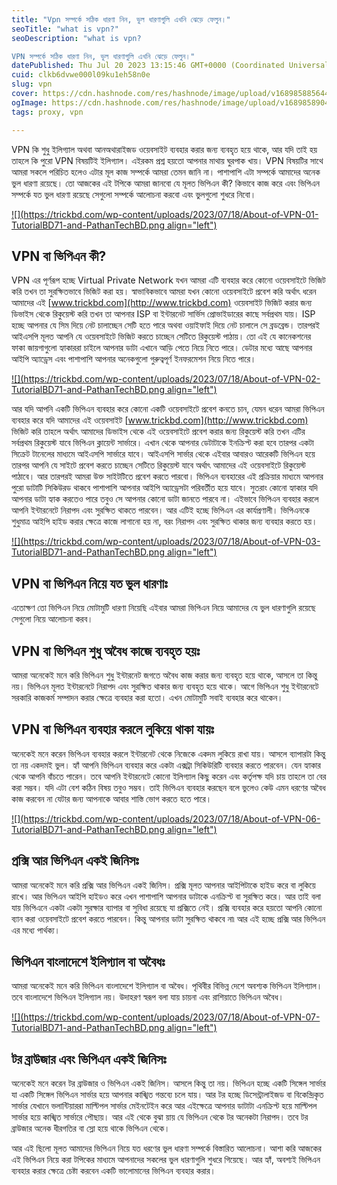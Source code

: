 ```yaml
---
title: "Vpn সম্পর্কে সঠিক ধারণা নিন, ভুল ধারণাগুলি এখনি ঝেড়ে ফেলুন।"
seoTitle: "what is vpn?"
seoDescription: "what is vpn?

VPN সম্পর্কে সঠিক ধারণা নিন, ভুল ধারণাগুলি এখনি ঝেড়ে ফেলুন।"
datePublished: Thu Jul 20 2023 13:15:46 GMT+0000 (Coordinated Universal Time)
cuid: clkb6dvwe000l09ku1eh58n0e
slug: vpn
cover: https://cdn.hashnode.com/res/hashnode/image/upload/v1689858856448/d4a7ba8b-68bc-4a64-a066-ac1b565252f3.jpeg
ogImage: https://cdn.hashnode.com/res/hashnode/image/upload/v1689858904365/f1071599-6c4f-42ee-9399-6114807f3871.jpeg
tags: proxy, vpn

---
```


VPN কি শুধু ইলিগ্যাল অথবা আনঅথারাইজড ওয়েবসাইট ব্যবহার করার জন্য ব্যবহৃত হয়ে থাকে, আর যদি তাই হয় তাহলে কি পুরো VPN বিষয়টিই ইলিগ্যাল। এইরকম প্রশ্ন হয়তো আপনার মাথায় ঘুরপাক খায়। VPN বিষয়টির সাথে আমরা সকলে পরিচিত হলেও এটার মূল কাজ সম্পর্কে আমরা তেমন জানি না। পাশাপাশি এটা সম্পর্কে আমাদের অনেক ভুল ধারণা রয়েছে। তো আজকের এই টপিকে আমরা জানবো যে মূলত ভিপিএন কী? কিভাবে কাজ করে এবং ভিপিএন সম্পর্কে যত ভুল ধারণা রয়েছে সেগুলো সম্পর্কে আলোচনা করবো এবং ভুলগুলো শুধরে নিবো।

[![](https://trickbd.com/wp-content/uploads/2023/07/18/About-of-VPN-01-TutorialBD71-and-PathanTechBD.png align="left")](https://trickbd.com/wp-content/uploads/2023/07/18/About-of-VPN-01-TutorialBD71-and-PathanTechBD.png)

## **VPN বা ভিপিএন কী?**

VPN এর পূর্ণরূপ হচ্ছে Virtual Private Network যখন আমরা এটি ব্যবহার করে কোনো ওয়েবসাইটে ভিজিট করি তখন তা সুরক্ষিতভাবে ভিজিট করা হয়। স্বাভাবিকভাবে আমরা যখন কোনো ওয়েবসাইটে প্রবেশ করি অর্থাৎ ধরেন আমাদের এই [www.trickbd.com](http://www.trickbd.com) ওয়েবসাইট ভিজিট করার জন্য ডিভাইস থেকে রিকুয়েস্ট করি তখন তা আপনার ISP বা ইন্টারনেট সার্ভিস প্রোভাইডারের কাছে সর্বপ্রথম যায়। ISP হচ্ছে আপনার যে সিম দিয়ে নেট চালাচ্ছেন সেটি হতে পারে অথবা ওয়াইফাই দিয়ে নেট চালালে সে ব্রডব্রেন্ড। তারপরই আইএসপি মূলত আপনি যে ওয়েবসাইটে ভিজিট করতে চাচ্ছেন সেটিতে রিকুয়েস্ট পাঠায়। তো এই যে কানেকশনের ফাকা জায়গাগুলো হ্যাকাররা চাইলে আপনার ডাটা এখানে আড়ি পেতে নিয়ে নিতে পারে। ডেটার মধ্যে আছে আপনার আইপি অ্যাড্রেস এবং পাশাপাশি আপনার অনেকগুলো গুরুত্বপূর্ণ ইনফরমেশন নিয়ে নিতে পারে।

[![](https://trickbd.com/wp-content/uploads/2023/07/18/About-of-VPN-02-TutorialBD71-and-PathanTechBD.png align="left")](https://trickbd.com/wp-content/uploads/2023/07/18/About-of-VPN-02-TutorialBD71-and-PathanTechBD.png)

আর যদি আপনি একটি ভিপিএন ব্যবহার করে কোনো একটি ওয়েবসাইটে প্রবেশ কনতে চান, যেমন ধরেন আমরা ভিপিএন ব্যবহার করে যদি আমাদের এই ওয়েবসাইট [www.trickbd.com](http://www.trickbd.com) ভিজিট করি তাহলে অর্থাৎ আমাদের ডিভাইস থেকে এই ওয়েবসাইটে প্রবেশ করার জন্য রিকুয়েস্ট করি তখন এটির সর্বপ্রথম রিকুয়েস্ট যাবে ভিপিএন ক্লায়েন্ট সার্ভারে। এখান থেকে আপনার ডেটাটাকে ইনক্রিপ্ট করা হবে তারপর একটা সিক্রেট টানেলের মাধ্যমে আইএসপি সার্ভারে যাবে। আইএসপি সার্ভার থেকে এইবার আবারও আরেকটি ভিপিএন হয়ে তারপর আপনি যে সাইটে প্রবেশ করতে চাচ্ছেন সেটিতে রিকুয়েস্ট যাবে অর্থাৎ আমাদের এই ওয়েবসাইটে রিকুয়েস্ট পাঠাবে। আর তারপরই আমরা উক্ত সাইটটিতে প্রবেশ করতে পারবো। ভিপিএন ব্যবহারের এই প্রক্রিয়ার মাধ্যমে আপনার পুরো ডাটাটি সিকিউরড থাকবে পাশাপাশি আপনার আইপি অ্যাড্রেসটা পরিবর্তীত হয়ে যাবে। সুতরাং কোনো হ্যাকার যদি আপনার ডাটা হ্যাক করতেও পারে তবুও সে আপনার কোনো ডাটা জানতে পারবে না। এইভাবে ভিপিএন ব্যবহার করলে আপনি ইন্টারনেটে নিরাপদ এবং সুরক্ষিত থাকতে পারবেন। আর এটিই হচ্ছে ভিপিএন এর কার্যপ্রণালী। ভিপিএনকে শুধুমাত্র আইপি হাইড করার ক্ষেত্রে কাজে লাগানো হয় না, বরং নিরাপদ এবং সুরক্ষিত থাকার জন্য ব্যবহার করতে হয়।

[![](https://trickbd.com/wp-content/uploads/2023/07/18/About-of-VPN-03-TutorialBD71-and-PathanTechBD.png align="left")](https://trickbd.com/wp-content/uploads/2023/07/18/About-of-VPN-03-TutorialBD71-and-PathanTechBD.png)

## **VPN বা ভিপিএন নিয়ে যত ভুল ধারণাঃ**

এতোক্ষণ তো ভিপিএন নিয়ে মোটামুটি ধারণা নিয়েছি এইবার আমরা ভিপিএন নিয়ে আমাদের যে ভুল ধারণাগুলি রয়েছে সেগুলো নিয়ে আলোচনা করব।

## **VPN বা ভিপিএন শুধু অবৈধ কাজে ব্যবহৃত হয়ঃ**

আমরা অনেকেই মনে করি ভিপিএন শুধু ইন্টারনেট জগতে অবৈধ কাজ করার জন্য ব্যবহৃত হয়ে থাকে, আসলে তা কিন্তু নয়। ভিপিএন মূলত ইন্টারনেটে নিরাপদ এবং সুরক্ষিত থাকার জন্য ব্যবহৃত হয়ে থাকে। আগে ভিপিএন শুধু ইন্টারনেটে সরকারি কাজকর্ম সম্পাদন করার ক্ষেত্রে ব্যবহার করা হতো। এখন মোটামুটি সবাই ব্যবহার করে থাকেন।

## **VPN বা ভিপিএন ব্যবহার করলে লুকিয়ে থাকা যায়ঃ**

অনেকেই মনে করেন ভিপিএন ব্যবহার করলে ইন্টারনেট থেকে নিজেকে একদম লুকিয়ে রাখা যায়। আসলে ব্যাপারটা কিন্তু তা নয় একদমই ভুল। হ্যাঁ আপনি ভিপিএন ব্যবহার করে একটা এক্সট্রা সিকিউরিটি ব্যবহার করতে পারবেন। যেন হ্যাকার থেকে আপনি বাঁচতে পারেন। তবে আপনি ইন্টারনেটে কোনো ইলিগ্যাল কিছু করেন এবং কর্তৃপক্ষ যদি চায় তাহলে তা বের করা সম্ভব। যদি এটা বেশ কঠিন বিষয় তবুও সম্ভব। তাই ভিপিএন ব্যবহার করছেন বলে ভুলেও কেউ এমন ধরণের অবৈধ কাজ করবেন না যেটার জন্য আপনাকে আবার শাস্তি ভোগ করতে হতে পারে।

[![](https://trickbd.com/wp-content/uploads/2023/07/18/About-of-VPN-06-TutorialBD71-and-PathanTechBD.png align="left")](https://trickbd.com/wp-content/uploads/2023/07/18/About-of-VPN-06-TutorialBD71-and-PathanTechBD.png)

## **প্রক্সি আর ভিপিএন একই জিনিসঃ**

আমরা অনেকেই মনে করি প্রক্সি আর ভিপিএন একই জিনিস। প্রক্সি মূলত আপনার আইপিটাকে হাইড করে বা লুকিয়ে রাখে। আর ভিপিএন আইপি হাইডও করে এখন পাশাপাশি আপনার ডাটাকে এনক্রিপ্ট বা সুরক্ষিত করে। আর তাই বলা যায় ভিপিএনে একটা একটা সুরক্ষার ব্যাপার বা সুবিধা রয়েছে যা প্রক্সিতে নেই। প্রক্সি ব্যবহার করে হয়তো আপনি কোনো ব্যান করা ওয়েবসাইটে প্রবেশ করতে পারবেন। কিন্তু আপনার ডাটা সুরক্ষিত থাকবে না৷ আর এই হচ্ছে প্রক্সি আর ভিপিএন এর মধ্যে পার্থক্য।

## **ভিপিএন বাংলাদেশে ইলিগ্যাল বা অবৈধঃ**

আমরা অনেকেই মনে করি ভিপিএন বাংলাদেশে ইলিগ্যাল বা অবৈধ। পৃথিবীর বিভিন্ন দেশে অবশ্যক ভিপিএন ইলিগ্যাল। তবে বাংলাদেশে ভিপিএন ইলিগ্যাল নয়। উদাহরণ স্বরূপ বলা যায় চায়না এবং রাশিয়াতে ভিপিএন অবৈধ।

[![](https://trickbd.com/wp-content/uploads/2023/07/18/About-of-VPN-07-TutorialBD71-and-PathanTechBD.png align="left")](https://trickbd.com/wp-content/uploads/2023/07/18/About-of-VPN-07-TutorialBD71-and-PathanTechBD.png)

## **টর ব্রাউজার এবং ভিপিএন একই জিনিসঃ**

অনেকেই মনে করেন টর ব্রাউজার ও ভিপিএন একই জিনিস। আসলে কিন্তু তা নয়। ভিপিএন হচ্ছে একটি সিঙ্গেল সার্ভার যা একটি সিঙ্গেল ভিপিএন সার্ভার হয়ে আপনার কাঙ্খিত গন্তব্যে চলে যায়। আর টর হচ্ছে ডিসেন্ট্রালাইজড বা বিকেন্দ্রিকৃত সার্ভার যেখানে ভলান্টিয়াররা মাল্টিপল সার্ভার মেইনটেইন করে আর এইক্ষেত্রে আপনার ডাটাটা এনক্রিপ্ট হয়ে মাল্টিপল সার্ভার হয়ে কাঙ্খিত সার্ভারে পৌছায়। আর এই থেকে বুঝা য়ায় যে ভিপিএন থেকে টর অনেকটা নিরাপদ। তবে টর ব্রাউজার অনেক ধীরগতির বা স্লো হয়ে থাকে ভিপিএন থেকে।

আর এই ছিলো মূলত আমাদের ভিপিএন নিয়ে যত ধরণের ভুল ধারণা সম্পর্কে বিস্তারিত আলোচনা। আশা করি আজকের এই ভিপিএন নিয়ে করা টপিকের মাধ্যমে আপনাদের সকলের ভুল ধারণাগুলি শুধরে গিয়েছে। আর হ্যাঁ, অবশ্যই ভিপিএন ব্যবহার করার ক্ষেত্রে চেষ্টা করবেন একটি ভালোমানের ভিপিএন ব্যবহার করার।